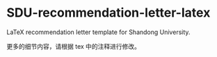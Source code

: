 # SDU-recommendation-letter-latex
LaTeX recommendation letter template for Shandong University.

更多的细节内容，请根据 tex 中的注释进行修改。

